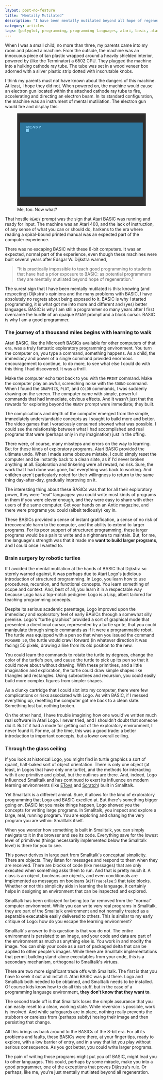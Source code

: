 ```yaml
---
layout: post-no-feature
title: "Mentally Mutilated"
description: "I have been mentally mutilated beyond all hope of regeneration."
category: articles
tags: [polyglot, programming, programming languages, atari, basic, atari logo, smalltalk, exploratory programming, dijkstra, mental mutilation, education]
---
```


When I was a small child, no more than three, my parents came into my room and placed a machine. From the outside, the machine was an innocuous piece of tan plastic wrapped around a heavily shielded interior, powered by (like the Terminator) a 6502 CPU. They plugged the machine into a hulking cathode ray tube. The tube was set in a wood veneer box adorned with a silver plastic strip dotted with inscrutable knobs.

I think my parents must not have known about the dangers of this machine. At least, I hope they did not. When powered on, the machine would cause an electron gun located within the attached cathode ray tube to fire, accelerating and directing an electron beam. In its standard configuration, the machine was an instrument of mental mutiliation. The electron gun would fire and display this:

<figure>
    <img src="/images/ready.png">
    <figcaption>Me, too. Now what?</figcaption>
</figure>

That hostile `READY` prompt was the sign that Atari BASIC was running and ready for input. The machine was an Atari 400, and the lack of instruction, of any sense of what you can or should do, harkens to the era where reading a spiral-bound printed manual was an expected part of the computer experience.

There was no escaping BASIC with these 8-bit computers. It was an expected, normal part of the experience, even though these machines were built several years after Edsgar W. Dijkstra warned,

<blockquote>"It is practically impossible to teach good programming to students that have had a prior exposure to BASIC: as potential programmers they are mentally mutilated beyond hope of regeneration."</blockquote>

The surest sign that I have been mentally mutilated is this: knowing (and respecting) Dijkstra's opinions and the many problems with BASIC, I have absolutely no regrets about being exposed to it. BASIC is why I started programming, it is what got me into more and different and (yes) better languages. BASIC is why I am still a programmer so many years after I first overcame the hurdle of an opaque `READY` prompt and a block cursor. BASIC is why I am a good programmer.

### The journey of a thousand miles begins with learning to walk

Atari BASIC, like the Microsoft BASICs available for other computers of that era, was a truly fantastic exploratory programming environment. You turn the computer on, you type a command, something happens. As a child, the immediacy and power of a single command provided enormous encouragement to continue, to do more, to see what else I could do with this thing I had discovered. It was a thrill.

Make the computer echo text back to you with the `PRINT` command. Make the computer play an awful, screeching noise with the `SOUND` command. When I found the `GRAPHICS`, `PLOT`, and `COLOR` commands, I was suddenly drawing on the screen. The computer came with simple, powerful commands that had immediate, obvious effects. And it wasn't just that the rewards for exploring beyond the `READY` prompt were immediate; they built.

The complications and depth of the computer emerged from the simple, immediately understandable concepts as I sought to build more and better. The video games that I voraciously consumed showed what was possible. I could see the relationship between what I had accomplished and real programs that were (perhaps only in my imagination) just in the offing.

There were, of course, many missteps and errors on the way to learning. But for these kinds of exploratory programs, Atari BASIC provided the ultimate undo. When I made some obscure mistake, I could simply reset the computer and be instantly back to a clean slate, as if I'd never broken anything at all. Exploration and tinkering were all reward, no risk. Sure, the work that I had done was gone, but everything was back to working. And children aren't particularly noted for their willingness to return to the same thing day-after-day, gradually improving on it.

The interesting thing about these BASICs was that for all their exploratory power, they were "real" languages: you could write most kinds of programs in them if you were clever enough, and they were easy to share with other users of the same computer. Get your hands on an Antic magazine, and there were programs you could (albeit tediously) key in.

These BASICs provided a sense of instant gratification, a sense of no risk of irrecoverable harm to the computer, and the ability to extend to larger programs. For its poor support of structured programming, these larger programs would be a pain to write and a nightmare to maintain. But, for me, the language's strength was that it made me **want to build larger programs**, and I could once I wanted to.

### Brain surgery by robotic turtles

If I avoided the mental mutilation at the hands of BASIC that Dijkstra so sternly warned against, it was perhaps due to Atari Logo's judicious introduction of structured programming. In Logo, you learn how to use procedures, recursion, and functional concepts. You learn something of scope and context. And, best of all, you learn it in a respectable way because Logo has a top-notch pedigree: Logo is a Lisp, albeit tailored for teaching programming concepts.

Despite its serious academic parentage, Logo improved upon the immediacy and exploratory feel of early BASICs through a somewhat silly premise. Logo's "turtle graphics" provided a sort of graphical mode that presented a directional cursor, represented by a turtle sprite, that you could manipulate through simple commands as if it were a programmable robot. The turtle was equipped with a pen so that when you issued the command `FORWARD 50`, the turtle would crawl forward (in whatever direction it was facing) 50 pixels, drawing a line from its old position to the new.

You could learn the commands to rotate the turtle by degrees, change the color of the turtle's pen, and cause the turtle to pick up its pen so that it could move about without drawing. With these primitives, and a little imagination and exploration, the turtle could draw simple shapes like triangles and rectangles. Using subroutines and recursion, you could easily build more complex figures from simpler shapes.

As a clunky cartridge that I could slot into my computer, there were few complications or risks associated with Logo. As with BASIC, if I messed everything up, resetting the computer got me back to a clean slate. Something lost but nothing broken.

On the other hand, I have trouble imagining how one would've written much real software in Atari Logo. I never tried, and I shouldn't doubt that someone did it. But if it had a mode for getting out of the exploratory environment, I never found it. For me, at the time, this was a good trade: a better introduction to important concepts, but a lower overall ceiling.

### Through the glass ceiling

If you look at historical Logo, you might find in turtle graphics a sort of quaint, half-baked sort of object orientation. There is only one object (at least, in Logos that have only one turtle), and the methods for interacting with it are primitive and global, but the outlines are there. And, indeed, Logo influenced Smalltalk and has continued to exert its influence on modern learning environments (like [EToys](http://en.wikipedia.org/wiki/Etoys_(programming_language)) and [Scratch](http://en.wikipedia.org/wiki/Scratch_(programming_language))) built in Smalltalk.

Yet Smalltalk is a different animal. Sure, it allows for the kind of exploratory programming that Logo and BASIC excelled at. But there's something bigger going on. BASIC let you make things happen, Logo showed you the concepts for writing large programs. In Smalltalk, you inspect and explore a large, real, running program. You are exploring and changing the very program you are within: Smalltalk itself.

When you wonder how something is built in Smalltalk, you can simply navigate to it in the browser and see its code. Everything save for the lowest level of primitives (things necessarily implemented below the Smalltalk level) is there for you to see.

This power derives in large part from Smalltalk's conceptual simplicity. There are objects. They listen for messages and respond to them when they are received. There are blocks of code (like messages) that are only executed when something asks them to run. And that is pretty much it. A class is an object, booleans are objects, and even conditionals are implemented as messages on booleans (`#ifTrue:else:`) that take blocks. Whether or not this simplicity aids in learning the language, it certainly helps in designing an environment that can be inspected and explored.

Smalltalk has been criticized for being too far removed from the "normal" computer environment. While you can write very real programs in Smalltalk, they are part of the Smalltalk environment and not normally treated as a separable executable easily delivered to others. This is similar to my early critique of Logo: how do you escape the learning environment?

Smalltalk's answer to this question is that you do not. The entire environment is persisted to an image, and your code and data are part of the environment as much as anything else is. You work in and modify the image. You can ship your code as a sort of packaged delta that can be applied to other people's images. While there are Smalltalk implementations that permit building stand-alone executables from your code, this is a secondary mechanism, orthogonal to Smalltalk's virtues.

There are two more significant trade offs with Smalltalk. The first is that you have to seek it out and install it. Atari BASIC was just there. Logo and Smalltalk both needed to be obtained, and Smalltalk needs to be installed. Of course kids know how to do all this stuff, but in the case of a programming language environment, **they don't know that they want to**.

The second trade off is that Smalltalk loses the simple assurance that you can easily reset to a clean, working state. While reversion is possible, work is involved. And while safeguards are in place, nothing really prevents the stubborn or careless from (perhaps subtly) hosing their image and then persisting that change.

All this brings us back around to the BASICs of the 8-bit era. For all its problems and faults, these BASICs were there, at your finger tips, ready to explore, with a low barrier of entry, and in a way that let you play without serious consequence. As you got better, you could write larger programs.

The pain of writing those programs might put you off BASIC, might lead you to other languages. This could, perhaps by some miracle, make you into a good programmer, one of the exceptions that proves Dijkstra's rule. Or perhaps, like me, you're just mentally mutilated beyond all regeneration.
